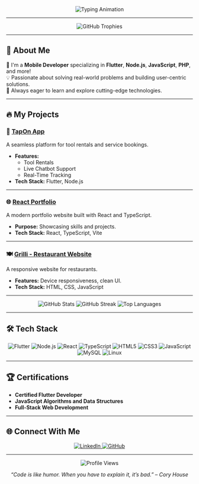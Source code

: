 <div align="center">
  <img src="https://readme-typing-svg.demolab.com?font=Fira+Code&weight=600&size=30&duration=3000&pause=500&color=0A66C2&background=000000&center=true&vCenter=true&width=1000&lines=👋+Hi,+I'm+Muhammed+Naveeth!;💻+A+Passionate+Developer;🚀+Turning+Ideas+into+Reality" alt="Typing Animation" />
</div>

---

<div align="center">
  <img src="https://github-profile-trophy.vercel.app/?username=JMNaveeth&theme=radical&no-frame=true&column=4&row=2" alt="GitHub Trophies">
</div>

---

## 🌟 About Me  
🎯 I'm a **Mobile Developer** specializing in **Flutter**, **Node.js**, **JavaScript**, **PHP**, and more!  
💡 Passionate about solving real-world problems and building user-centric solutions.  
📖 Always eager to learn and explore cutting-edge technologies.  

---

## 🔥 My Projects  

### 📱 **[TapOn App](https://github.com/JMNaveeth/tapon)**  
A seamless platform for tool rentals and service bookings.  
- **Features:**  
  - Tool Rentals  
  - Live Chatbot Support  
  - Real-Time Tracking  
- **Tech Stack:** Flutter, Node.js  

---

### 🌐 **[React Portfolio](https://github.com/JMNaveeth/portfolio)**  
A modern portfolio website built with React and TypeScript.  
- **Purpose:** Showcasing skills and projects.  
- **Tech Stack:** React, TypeScript, Vite  

---

### 🍽️ **[Grilli - Restaurant Website](https://github.com/JMNaveeth/grilli)**  
A responsive website for restaurants.  
- **Features:** Device responsiveness, clean UI.  
- **Tech Stack:** HTML, CSS, JavaScript  

---

<div align="center">
  <img src="https://github-readme-stats.vercel.app/api?username=JMNaveeth&show_icons=true&hide_border=true&theme=radical" alt="GitHub Stats" />
  <img src="https://github-readme-streak-stats.herokuapp.com?user=JMNaveeth&theme=radical&hide_border=true" alt="GitHub Streak" />
  <img src="https://github-readme-stats.vercel.app/api/top-langs/?username=JMNaveeth&layout=compact&hide_border=true&theme=radical" alt="Top Languages" />
</div>

---

## 🛠️ Tech Stack  
<div align="center">
  <img src="https://img.shields.io/badge/-Flutter-02569B?style=for-the-badge&logo=flutter&logoColor=white" alt="Flutter">
  <img src="https://img.shields.io/badge/-Node.js-339933?style=for-the-badge&logo=node.js&logoColor=white" alt="Node.js">
  <img src="https://img.shields.io/badge/-React-61DAFB?style=for-the-badge&logo=react&logoColor=black" alt="React">
  <img src="https://img.shields.io/badge/-TypeScript-3178C6?style=for-the-badge&logo=typescript&logoColor=white" alt="TypeScript">
  <img src="https://img.shields.io/badge/-HTML5-E34F26?style=for-the-badge&logo=html5&logoColor=white" alt="HTML5">
  <img src="https://img.shields.io/badge/-CSS3-1572B6?style=for-the-badge&logo=css3&logoColor=white" alt="CSS3">
  <img src="https://img.shields.io/badge/-JavaScript-F7DF1E?style=for-the-badge&logo=javascript&logoColor=black" alt="JavaScript">
  <img src="https://img.shields.io/badge/-MySQL-4479A1?style=for-the-badge&logo=mysql&logoColor=white" alt="MySQL">
  <img src="https://img.shields.io/badge/-Linux-FCC624?style=for-the-badge&logo=linux&logoColor=black" alt="Linux">
</div>

---

## 🏆 Certifications  
- **Certified Flutter Developer**  
- **JavaScript Algorithms and Data Structures**  
- **Full-Stack Web Development**  

---

## 🌐 Connect With Me  

<div align="center">
  <a href="https://www.linkedin.com/in/muhammed-naveeth/" target="_blank">
    <img src="https://img.shields.io/badge/-LinkedIn-0A66C2?style=for-the-badge&logo=linkedin&logoColor=white" alt="LinkedIn">
  </a>
  <a href="https://github.com/JMNaveeth" target="_blank">
    <img src="https://img.shields.io/badge/-GitHub-181717?style=for-the-badge&logo=github&logoColor=white" alt="GitHub">
  </a>
</div>

---

<p align="center">
  <img src="https://komarev.com/ghpvc/?username=JMNaveeth&color=blue" alt="Profile Views">
</p>

<p align="center">
  <em>“Code is like humor. When you have to explain it, it’s bad.” – Cory House</em>
</p>
